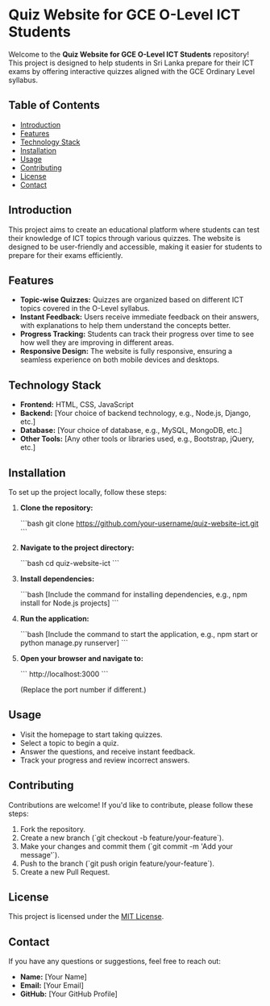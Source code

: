 
# Quiz Website for GCE O-Level ICT Students

Welcome to the **Quiz Website for GCE O-Level ICT Students** repository! This project is designed to help students in Sri Lanka prepare for their ICT exams by offering interactive quizzes aligned with the GCE Ordinary Level syllabus.

## Table of Contents

- [Introduction](#introduction)
- [Features](#features)
- [Technology Stack](#technology-stack)
- [Installation](#installation)
- [Usage](#usage)
- [Contributing](#contributing)
- [License](#license)
- [Contact](#contact)

## Introduction

This project aims to create an educational platform where students can test their knowledge of ICT topics through various quizzes. The website is designed to be user-friendly and accessible, making it easier for students to prepare for their exams efficiently.

## Features

- **Topic-wise Quizzes:** Quizzes are organized based on different ICT topics covered in the O-Level syllabus.
- **Instant Feedback:** Users receive immediate feedback on their answers, with explanations to help them understand the concepts better.
- **Progress Tracking:** Students can track their progress over time to see how well they are improving in different areas.
- **Responsive Design:** The website is fully responsive, ensuring a seamless experience on both mobile devices and desktops.

## Technology Stack

- **Frontend:** HTML, CSS, JavaScript
- **Backend:** [Your choice of backend technology, e.g., Node.js, Django, etc.]
- **Database:** [Your choice of database, e.g., MySQL, MongoDB, etc.]
- **Other Tools:** [Any other tools or libraries used, e.g., Bootstrap, jQuery, etc.]

## Installation

To set up the project locally, follow these steps:

1. **Clone the repository:**

   \`\`\`bash
   git clone https://github.com/your-username/quiz-website-ict.git
   \`\`\`

2. **Navigate to the project directory:**

   \`\`\`bash
   cd quiz-website-ict
   \`\`\`

3. **Install dependencies:**

   \`\`\`bash
   [Include the command for installing dependencies, e.g., npm install for Node.js projects]
   \`\`\`

4. **Run the application:**

   \`\`\`bash
   [Include the command to start the application, e.g., npm start or python manage.py runserver]
   \`\`\`

5. **Open your browser and navigate to:**

   \`\`\`
   http://localhost:3000
   \`\`\`

   (Replace the port number if different.)

## Usage

- Visit the homepage to start taking quizzes.
- Select a topic to begin a quiz.
- Answer the questions, and receive instant feedback.
- Track your progress and review incorrect answers.

## Contributing

Contributions are welcome! If you'd like to contribute, please follow these steps:

1. Fork the repository.
2. Create a new branch (\`git checkout -b feature/your-feature\`).
3. Make your changes and commit them (\`git commit -m 'Add your message'\`).
4. Push to the branch (\`git push origin feature/your-feature\`).
5. Create a new Pull Request.

## License

This project is licensed under the [MIT License](LICENSE).

## Contact

If you have any questions or suggestions, feel free to reach out:

- **Name:** [Your Name]
- **Email:** [Your Email]
- **GitHub:** [Your GitHub Profile]

